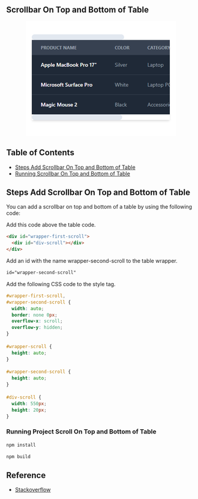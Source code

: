 ## Scrollbar On Top and Bottom of Table

<p align="center">
    <img src="resources/images/scrollbar-on-top-and-bottom-f-table.png">
</p>

## Table of Contents

- [Steps Add Scrollbar On Top and Bottom of Table](#steps-add-scrollbar-on-top-and-bottom-of-table)
- [Running Scrollbar On Top and Bottom of Table](#running-project-scroll-on-top-and-bottom-of-table)

## Steps Add Scrollbar On Top and Bottom of Table

You can add a scrollbar on top and bottom of a table by using the following code:

Add this code above the table code.

```html
<div id="wrapper-first-scroll">
  <div id="div-scroll"></div>
</div>
```

Add an id with the name wrapper-second-scroll to the table wrapper.

```html
id="wrapper-second-scroll"
```

Add the following CSS code to the style tag.

```css
#wrapper-first-scroll,
#wrapper-second-scroll {
  width: auto;
  border: none 0px;
  overflow-x: scroll;
  overflow-y: hidden;
}

#wrapper-scroll {
  height: auto;
}

#wrapper-second-scroll {
  height: auto;
}

#div-scroll {
  width: 550px;
  height: 20px;
}
```

### Running Project Scroll On Top and Bottom of Table

```bash
npm install
```

```bash
npm build
```

## Reference

- [Stackoverflow](https://stackoverflow.com/a/47038108)
